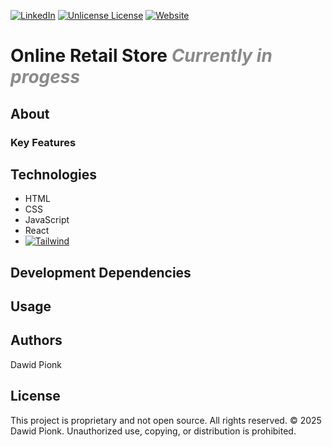 [![LinkedIn][linkedin-shield]][linkedin-url]
[![Unlicense License][license-shield]][license-url]
[![Website]][Website-url]


# Online Retail Store <i><b style="opacity: 50%;">Currently in progess</b></i>

## About

### Key Features

## Technologies
* HTML
* CSS
* JavaScript
* React
* [![Tailwind][Tailwind.js]][Tailwind-url]

## Development Dependencies

## Usage


## Authors
Dawid Pionk

## License
This project is proprietary and not open source. All rights reserved.
© 2025 Dawid Pionk. Unauthorized use, copying, or distribution is prohibited.

<!-- MARKDOWN LINKS & IMAGES -->
<!-- https://www.markdownguide.org/basic-syntax/#reference-style-links -->
[React.js]: https://img.shields.io/badge/React-blue?logo=react&logoColor=61DAFB&style=for-the-badge
[React-url]: https://reactjs.org/

[Tailwind.js]: https://img.shields.io/badge/Tailwind-red?logo=tailwindcss&logoColor=06B6D4&style=for-the-badge
[Tailwind-url]: https://tailwindcss.com/

[Node.js]: https://img.shields.io/badge/Node-green?logo=nodedotjs&logoColor=5FA04E&style=for-the-badge
[Node-url]: https://nodejs.org/en

[linkedin-url]: https://www.linkedin.com/in/dawid-pionk-65983a263/
[linkedin-shield]: https://img.shields.io/badge/LinkedIn-Profile-blue?style=plastic

[license-shield]: https://img.shields.io/github/license/othneildrew/Best-README-Template.svg?style=plastic
[license-url]: ./LICENSE.txt

[WeatherAPI]: https://img.shields.io/badge/WeatherAPI-green?style=for-the-badge
[WeatherAPI-url]: https://www.weatherapi.com/

[Website]: https://img.shields.io/badge/Portfolio--Website-darkblue?style=plastic
[Website-url]: https://www.dawidpionk.com/

[Swiper.js]: https://img.shields.io/badge/Swiper.js-yellow?style=for-the-badge
[Swiper-url]: https://swiperjs.com/

[Leaflet]: https://img.shields.io/badge/Leaflet_Maps-blue?style=for-the-badge&logo=leaflet&logoColor=white
[Leaflet-url]: https://leafletjs.com/